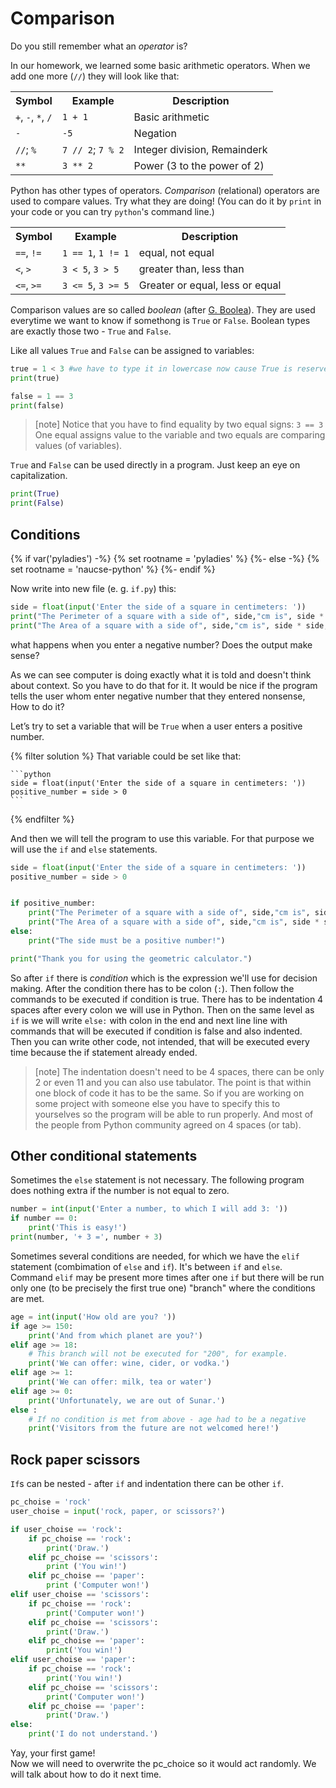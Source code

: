 # Comparison

Do you still remember what an <em>operator</em> is?

In our homework, we learned some basic arithmetic operators.
When we add one more (`//`) they will look like that:

<table class="table">
    <tr>
        <th>Symbol</th>
        <th>Example</th>
        <th>Description</th>
    </tr>
    <tr>
        <td><code>+</code>, <code>-</code>, <code>*</code>, <code>/</code></td>
        <td><code>1 + 1</code></td>
        <td>Basic arithmetic</td>
    </tr>
    <tr>
        <td><code>-</code></td>
        <td><code>-5</code></td>
        <td>Negation</td>
    </tr>
    <tr>
        <td><code>//</code>; <code>%</code></td>
        <td><code>7 // 2</code>; <code>7 % 2</code></td>
        <td>Integer division, Remainderk</td>
    </tr>
    <tr>
        <td><code>**</code></td>
        <td><code>3 ** 2</code></td>
        <td>Power (3 to the power of 2)</td>
    </tr>
</table>

Python has other types of operators. *Comparison* (relational) 
operators are used to compare values.
Try what they are doing!
(You can do it by `print` in your code
or you can try `python`'s command line.)

<table class="table">
    <tr>
        <th>Symbol</th>
        <th>Example</th>
        <th>Description</th>
    </tr>
    <tr>
        <td><code>==</code>, <code>!=</code></td>
        <td><code>1 == 1</code>, <code>1 != 1</code></td>
        <td>equal, not equal</td>
    </tr>
    <tr>
        <td><code>&lt;</code>, <code>&gt;</code></td>
        <td><code>3 &lt; 5</code>, <code>3 &gt; 5</code></td>
        <td>greater than, less than</td>
    </tr>
    <tr>
        <td><code>&lt;=</code>, <code>&gt;=</code></td>
        <td><code>3 &lt;= 5</code>, <code>3 &gt;= 5</code></td>
        <td>Greater or equal, less or equal</td>
    </tr>
</table>

Comparison values are so called *boolean*
(after [G. Boolea](http://en.wikipedia.org/wiki/George_Boole)).
They are used everytime we want to know if somethong is `True` or `False`.
Boolean types are exactly those two - `True` and `False`.

Like all values `True` and `False` can be assigned to variables:


```python
true = 1 < 3 #we have to type it in lowercase now cause True is reserved word in Python
print(true)

false = 1 == 3
print(false)
```

> [note]
> Notice that you have to find equality by two equal signs: `3 == 3`
> One equal assigns value to the variable and two equals
> are comparing values (of variables).

<code>True</code> and <code>False</code> 
can be used directly in a program.
Just keep an eye on capitalization.

```python
print(True)
print(False)
```

## Conditions

{% if var('pyladies') -%}
{% set rootname = 'pyladies' %}
{%- else -%}
{% set rootname = 'naucse-python' %}
{%- endif %}

Now write into new file (e. g. `if.py`) this:

```python
side = float(input('Enter the side of a square in centimeters: '))
print("The Perimeter of a square with a side of", side,"cm is", side * 4,"cm")
print("The Area of a square with a side of", side,"cm is", side * side, "cm2")
```

what happens when you enter a negative number? Does the output make sense?

As we can see computer is doing exactly what it is told and doesn't
think about context. So you have to do that for it.
It would be nice if the program tells the user whom enter
negative number that they entered nonsense,
How to do it?

Let’s try to set a variable that will be `True` when a user enters a positive number.


{% filter solution %}
    That variable could be set like that:

    ```python
    side = float(input('Enter the side of a square in centimeters: '))
    positive_number = side > 0
    ```
{% endfilter %}

And then we will tell the program to use this variable. 
For that purpose we will use the `if` and `else` statements.


```python
side = float(input('Enter the side of a square in centimeters: '))
positive_number = side > 0


if positive_number:
    print("The Perimeter of a square with a side of", side,"cm is", side * 4,"cm")
    print("The Area of a square with a side of", side,"cm is", side * side, "cm2")
else:
    print("The side must be a positive number!")

print("Thank you for using the geometric calculator.")

```

So after `if` there is *condition* which is the
expression we'll use for decision making.
After the condition there has to be colon (`:`).
Then follow the commands to be executed if condition is true.
There has to be indentation 4 spaces after every colon we will use
in Python.
Then on the same level as `if` is we will write `else:` with colon in the end and next line
line with commands that will be executed if condition is false and also indented.<br>
Then you can write other code, not intended, that will be executed every time because
the if statement already ended.

> [note]
> The indentation doesn't need to be 4 spaces, there can be only 
> 2 or even 11 and you can also use tabulator. The point is that
> within one block of code it has to be the same.
> So if you are working on some project with someone else you
> have to specify this to yourselves so the program 
> will be able to run properly. And most of the people
> from Python community agreed on 4 spaces (or tab).


## Other conditional statements

Sometimes the `else` statement is not necessary.
The following program does nothing extra if the number is not equal to zero.

```python
number = int(input('Enter a number, to which I will add 3: '))
if number == 0:
    print('This is easy!')
print(number, '+ 3 =', number + 3)
```

Sometimes several conditions are needed, for which we have the `elif` statement
(combimation of `else` and `if`).
It's between `if` and `else`.
Command `elif` may be present more times after one `if` but there
will be run only one (to be precisely the first true one) "branch" 
where the conditions are met. 


```python
age = int(input('How old are you? '))
if age >= 150:
    print('And from which planet are you?')
elif age >= 18:
    # This branch will not be executed for "200", for example.
    print('We can offer: wine, cider, or vodka.')
elif age >= 1:
    print('We can offer: milk, tea or water')
elif age >= 0:
    print('Unfortunately, we are out of Sunar.')
else :
    # If no condition is met from above - age had to be a negative
    print('Visitors from the future are not welcomed here!')

```

## Rock paper scissors

`If`s can be nested - after `if` and indentation there can be other `if`.


```python
pc_choise = 'rock'
user_choise = input('rock, paper, or scissors?')

if user_choise == 'rock':
    if pc_choise == 'rock':
        print('Draw.')
    elif pc_choise == 'scissors':
        print ('You win!')
    elif pc_choise == 'paper':
        print ('Computer won!')
elif user_choise == 'scissors':
    if pc_choise == 'rock':
        print('Computer won!')
    elif pc_choise == 'scissors':
        print('Draw.')
    elif pc_choise == 'paper':
        print('You win!')
elif user_choise == 'paper':
    if pc_choise == 'rock':
        print('You win!')
    elif pc_choise == 'scissors':
        print('Computer won!')
    elif pc_choise == 'paper':
        print('Draw.')
else:
    print('I do not understand.')

```

Yay, your first game!<br>
Now we will need to overwrite the pc_choice so it would act 
randomly. We will talk about how to do it next time.
